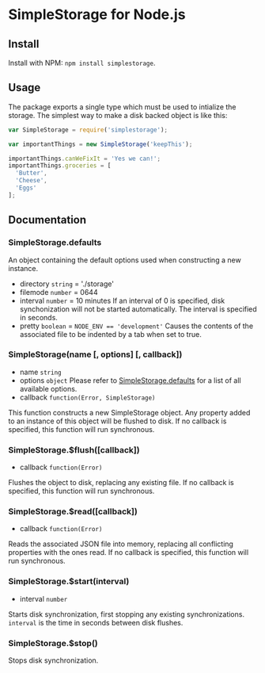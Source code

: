 SimpleStorage for Node.js
==========================

## Install

Install with NPM: `npm install simplestorage`.


## Usage

The package exports a single type which must be used to intialize the storage.
The simplest way to make a disk backed object is like this:

```js
var SimpleStorage = require('simplestorage');

var importantThings = new SimpleStorage('keepThis');

importantThings.canWeFixIt = 'Yes we can!';
importantThings.groceries = [
  'Butter',
  'Cheese',
  'Eggs'
];
```


## Documentation

### SimpleStorage.defaults

An object containing the default options used when constructing a new instance.

 *  directory `string` = './storage'
 *  filemode `number` = 0644
 *  interval `number` = 10 minutes
    If an interval of 0 is specified, disk synchonization will not be started automatically.
    The interval is specified in seconds.
 *  pretty `boolean` = `NODE_ENV == 'development'`
    Causes the contents of the associated file to be indented by a tab when set to true.

### SimpleStorage(name \[, options\] \[, callback\])

 *  name `string`
 *  options `object`
    Please refer to [SimpleStorage.defaults](#simplestoragedefaults) for a list of all available options.
 *  callback `function(Error, SimpleStorage)`

This function constructs a new SimpleStorage object.
Any property added to an instance of this object will be flushed to disk.
If no callback is specified, this function will run synchronous.

### SimpleStorage.$flush(\[callback\])

 *  callback `function(Error)`

Flushes the object to disk, replacing any existing file.
If no callback is specified, this function will run synchronous.

### SimpleStorage.$read(\[callback\])

 *  callback `function(Error)`

Reads the associated JSON file into memory, replacing all conflicting properties with the ones read.
If no callback is specified, this function will run synchronous.

### SimpleStorage.$start(interval)

 *  interval `number`

Starts disk synchronization, first stopping any existing synchronizations.
`interval` is the time in seconds between disk flushes.

### SimpleStorage.$stop()

Stops disk synchronization.
